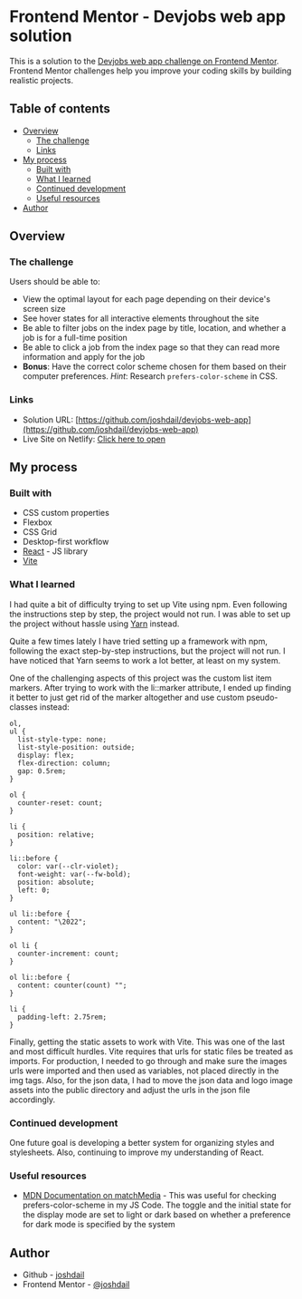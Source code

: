 # Frontend Mentor - Devjobs web app solution

This is a solution to the [Devjobs web app challenge on Frontend Mentor](https://www.frontendmentor.io/challenges/devjobs-web-app-HuvC_LP4l). Frontend Mentor challenges help you improve your coding skills by building realistic projects.

## Table of contents

- [Overview](#overview)
  - [The challenge](#the-challenge)
  - [Links](#links)
- [My process](#my-process)
  - [Built with](#built-with)
  - [What I learned](#what-i-learned)
  - [Continued development](#continued-development)
  - [Useful resources](#useful-resources)
- [Author](#author)

## Overview

### The challenge

Users should be able to:

- View the optimal layout for each page depending on their device's screen size
- See hover states for all interactive elements throughout the site
- Be able to filter jobs on the index page by title, location, and whether a job is for a full-time position
- Be able to click a job from the index page so that they can read more information and apply for the job
- **Bonus**: Have the correct color scheme chosen for them based on their computer preferences. _Hint_: Research `prefers-color-scheme` in CSS.

### Links

- Solution URL: [https://github.com/joshdail/devjobs-web-app](https://github.com/joshdail/devjobs-web-app)
- Live Site on Netlify: [Click here to open](https://unique-froyo-f20fdf.netlify.app/)

## My process

### Built with

- CSS custom properties
- Flexbox
- CSS Grid
- Desktop-first workflow
- [React](https://reactjs.org/) - JS library
- [Vite](https://vitejs.dev/)

### What I learned

I had quite a bit of difficulty trying to set up Vite using npm. Even following the instructions step by step, the project would not run. I was able to set up the project without hassle using [Yarn](https://yarnpkg.com/) instead.

Quite a few times lately I have tried setting up a framework with npm, following the exact step-by-step instructions, but the project will not run. I have noticed that Yarn seems to work a lot better, at least on my system.

One of the challenging aspects of this project was the custom list item markers. After trying to work with the li::marker attribute, I ended up finding it better to just get rid of the marker altogether and use custom pseudo-classes instead:

```
ol,
ul {
  list-style-type: none;
  list-style-position: outside;
  display: flex;
  flex-direction: column;
  gap: 0.5rem;
}

ol {
  counter-reset: count;
}

li {
  position: relative;
}

li::before {
  color: var(--clr-violet);
  font-weight: var(--fw-bold);
  position: absolute;
  left: 0;
}

ul li::before {
  content: "\2022";
}

ol li {
  counter-increment: count;
}

ol li::before {
  content: counter(count) "";
}

li {
  padding-left: 2.75rem;
}
```

Finally, getting the static assets to work with Vite. This was one of the last and most difficult hurdles. Vite requires that urls for static files be treated as imports. For production, I needed to go through and make sure the images urls were imported and then used as variables, not placed directly in the img tags. Also, for the json data, I had to move the json data and logo image assets into the public directory and adjust the urls in the json file accordingly.

### Continued development

One future goal is developing a better system for organizing styles and stylesheets. Also, continuing to improve my understanding of React.

### Useful resources

- [MDN Documentation on matchMedia](https://developer.mozilla.org/en-US/docs/Web/API/Window/matchMedia) - This was useful for checking prefers-color-scheme in my JS Code. The toggle and the initial state for the display mode are set to light or dark based on whether a preference for dark mode is specified by the system

## Author

- Github - [joshdail](https://github.com/joshdail)
- Frontend Mentor - [@joshdail](https://www.frontendmentor.io/profile/joshdail)
